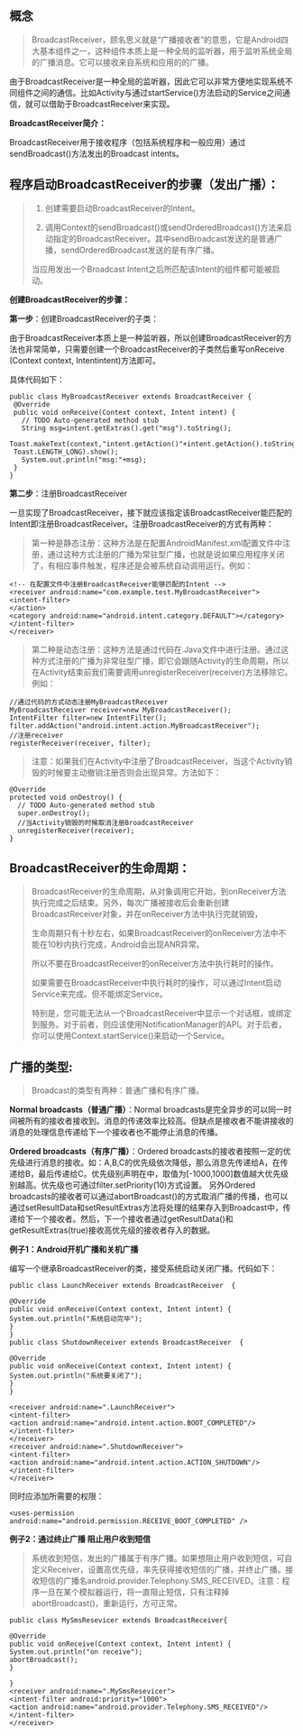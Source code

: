 ## 概念 ##
> BroadcastReceiver，顾名思义就是“广播接收者”的意思，它是Android四大基本组件之一，这种组件本质上是一种全局的监听器，用于监听系统全局的广播消息。它可以接收来自系统和应用的的广播。

由于BroadcastReceiver是一种全局的监听器，因此它可以非常方便地实现系统不同组件之间的通信。比如Activity与通过startService()方法启动的Service之间通信，就可以借助于BroadcastReceiver来实现。

**BroadcastReceiver简介：**

BroadcastReceiver用于接收程序（包括系统程序和一般应用）通过sendBroadcast()方法发出的Broadcast intents。

## 程序启动BroadcastReceiver的步骤（发出广播）： ##

> 1) 创建需要启动BroadcastReceiver的Intent。
> 
> 2) 调用Context的sendBroadcast()或sendOrderedBroadcast()方法来启动指定的BroadcastReceiver。其中sendBroadcast发送的是普通广播，sendOrderedBroadcast发送的是有序广播。
> 
> 当应用发出一个Broadcast Intent之后所匹配该Intent的组件都可能被启动。

**创建BroadcastReceiver的步骤：**

**第一步**：创建BroadcastReceiver的子类：

由于BroadcastReceiver本质上是一种监听器，所以创建BroadcastReceiver的方法也非常简单，只需要创建一个BroadcastReceiver的子类然后重写onReceive (Context context, Intentintent)方法即可。

具体代码如下：

    public class MyBroadcastReceiver extends BroadcastReceiver {
     @Override
     public void onReceive(Context context, Intent intent) {
       // TODO Auto-generated method stub
       String msg=intent.getExtras().get("msg").toString();
       Toast.makeText(context,"intent.getAction()"+intent.getAction().toString(),
     Toast.LENGTH_LONG).show();
       System.out.println("msg:"+msg);
     }
    }

**第二步**：注册BroadcastReceiver

一旦实现了BroadcastReceiver，接下就应该指定该BroadcastReceiver能匹配的Intent即注册BroadcastReceiver。注册BroadcastReceiver的方式有两种：

> 第一种是静态注册：这种方法是在配置AndroidManifest.xml配置文件中注册，通过这种方式注册的广播为常驻型广播，也就是说如果应用程序关闭了，有相应事件触发，程序还是会被系统自动调用运行。例如：

    <!-- 在配置文件中注册BroadcastReceiver能够匹配的Intent -->
    <receiver android:name="com.example.test.MyBroadcastReceiver">
    <intent-filter>
    </action>
    <category android:name="android.intent.category.DEFAULT"></category>
    </intent-filter>
    </receiver>

> 第二种是动态注册：这种方法是通过代码在.Java文件中进行注册。通过这种方式注册的广播为非常驻型广播，即它会跟随Activity的生命周期，所以在Activity结束前我们需要调用unregisterReceiver(receiver)方法移除它。例如：

    //通过代码的方式动态注册MyBroadcastReceiver
    MyBroadcastReceiver receiver=new MyBroadcastReceiver();
    IntentFilter filter=new IntentFilter();
    filter.addAction("android.intent.action.MyBroadcastReceiver");
    //注册receiver
    registerReceiver(receiver, filter);
> 
> 注意：如果我们在Activity中注册了BroadcastReceiver，当这个Activity销毁的时候要主动撤销注册否则会出现异常。方法如下：

    @Override
    protected void onDestroy() {
      // TODO Auto-generated method stub
      super.onDestroy();
      //当Activity销毁的时候取消注册BroadcastReceiver
      unregisterReceiver(receiver);
    }

## BroadcastReceiver的生命周期： ##

> BroadcastReceiver的生命周期，从对象调用它开始，到onReceiver方法执行完成之后结束。另外，每次广播被接收后会重新创建BroadcastReceiver对象，并在onReceiver方法中执行完就销毁，
> 
> 生命周期只有十秒左右，如果BroadcastReceiver的onReceiver方法中不能在10秒内执行完成，Android会出现ANR异常。
> 
> 所以不要在BroadcastReceiver的onReceiver方法中执行耗时的操作。
> 
> 如果需要在BroadcastReceiver中执行耗时的操作，可以通过Intent启动Service来完成。但不能绑定Service。
> 
> 特别是，您可能无法从一个BroadcastReceiver中显示一个对话框，或绑定到服务。对于前者，则应该使用NotificationManager的API。对于后者，你可以使用Context.startService()来启动一个Service。
## 广播的类型: ##

> Broadcast的类型有两种：普通广播和有序广播。

**Normal broadcasts（普通广播）**：Normal broadcasts是完全异步的可以同一时间被所有的接收者接收到。消息的传递效率比较高。但缺点是接收者不能讲接收的消息的处理信息传递给下一个接收者也不能停止消息的传播。


**Ordered broadcasts（有序广播）**：Ordered broadcasts的接收者按照一定的优先级进行消息的接收。如：A,B,C的优先级依次降低，那么消息先传递给A，在传递给B，最后传递给C。优先级别声明在中，取值为[-1000,1000]数值越大优先级别越高。优先级也可通过filter.setPriority(10)方式设置。 另外Ordered broadcasts的接收者可以通过abortBroadcast()的方式取消广播的传播，也可以通过setResultData和setResultExtras方法将处理的结果存入到Broadcast中，传递给下一个接收者。然后，下一个接收者通过getResultData()和getResultExtras(true)接收高优先级的接收者存入的数据。

**例子1：Android开机广播和关机广播**

编写一个继承BroadcastReceiver的类，接受系统启动关闭广播。代码如下：
    
    public class LaunchReceiver extends BroadcastReceiver  {  
      
    @Override  
    public void onReceive(Context context, Intent intent) {  
    System.out.println("系统启动完毕");
    }  
    }
    public class ShutdownReceiver extends BroadcastReceiver  {  
      
    @Override  
    public void onReceive(Context context, Intent intent) {  
    System.out.println("系统要关闭了");
    }  
    }
    
    <receiver android:name=".LaunchReceiver">
    <intent-filter>
    <action android:name="android.intent.action.BOOT_COMPLETED"/>
    </intent-filter>
    </receiver>
    <receiver android:name=".ShutdownReceiver">
    <intent-filter>
    <action android:name="android.intent.action.ACTION_SHUTDOWN"/>
    </intent-filter>
    </receiver>
同时应添加所需要的权限：
    
    <uses-permission android:name="android.permission.RECEIVE_BOOT_COMPLETED" />
**例子2：通过终止广播 阻止用户收到短信**

> 系统收到短信，发出的广播属于有序广播。如果想阻止用户收到短信，可自定义Receiver，设置高优先级，率先获得接收短信的广播，并终止广播。接收短信的广播名android.provider.Telephony.SMS_RECEIVED。注意：程序一旦在某个模拟器运行，将一直阻止短信，只有注释掉abortBroadcast()，重新运行，方可正常。

    public class MySmsResevicer extends BroadcastReceiver{  
      
    @Override  
    public void onReceive(Context context, Intent intent) {
    System.out.println("on receive");  
    abortBroadcast();  
    }  
      
    }
    <receiver android:name=".MySmsResevicer">  
    <intent-filter android:priority="1000">  
    <action android:name="android.provider.Telephony.SMS_RECEIVED"/>  
    </intent-filter>  
    </receiver>
